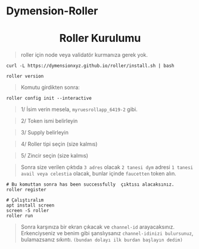 # Dymension-Roller

<h1 align="center"> Roller Kurulumu </h1>

> roller için node veya validatör kurmanıza gerek yok.

```console
curl -L https://dymensionxyz.github.io/roller/install.sh | bash
```

```
roller version
```

> Komutu girdikten sonra:

```console
roller config init --interactive
```

> 1/ İsim verin mesela, `myruesrollapp_6419-2` gibi.

> 2/ Token ismi belirleyin

> 3/ Supply belirleyin

> 4/ Roller tipi seçin (size kalmıs)

> 5/ Zincir seçin (size kalmıs)

> Sonra size verilen çıktıda `3 adres` olacak `2 tanesi dym` adresi `1 tanesi avail veya celestia` olacak, bunlar içinde `faucetten` token alın.
```console
# Bu komuttan sonra has been successfully  çıktısı alacaksınız.
roller register
```
```console
# Çalıştıralım
apt install screen
screen -S roller
roller run
```

> Sonra karşınıza bir ekran çıkacak ve `channel-id` arayacaksınız.
> Erkenciyseniz ve benim gibi şanslıysanız `channel-idinizi bulursunuz`, bulamazsanız sıkıntı. `(bundan dolayı ilk burdan başlayın dedim)`
